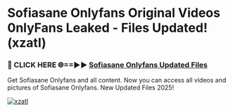# Sofiasane Onlyfans Original Videos 0nlyFans Leaked - Files Updated! (xzatl)

<h3>🔴 CLICK HERE 🌐==►► <a href="https://tinyurl.com/ehrbuxhb" rel="nofollow">Sofiasane Onlyfans Updated Files</a></h3>

Get Sofiasane Onlyfans and all content. Now you can access all videos and pictures of Sofiasane Onlyfans. New Updated Files 2025!

[![xzatl](https://i.imgur.com/lVYEuWS.gif)](https://tinyurl.com/ehrbuxhb)
